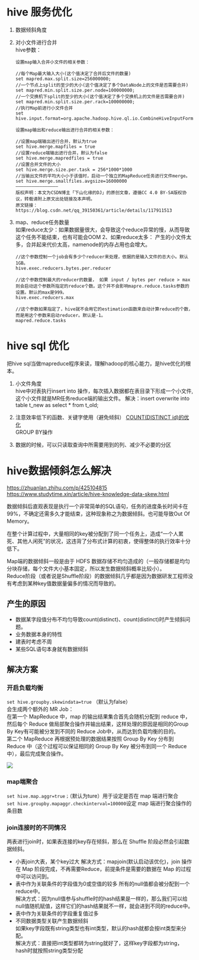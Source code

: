 # hive 服务优化
1. 数据倾斜角度
2. 对小文件进行合并  
   hive参数：
   ```
   设置map输入合并小文件的相关参数：
   
   //每个Map最大输入大小(这个值决定了合并后文件的数量)
   set mapred.max.split.size=256000000;  
   //一个节点上split的至少的大小(这个值决定了多个DataNode上的文件是否需要合并)
   set mapred.min.split.size.per.node=100000000;
   //一个交换机下split的至少的大小(这个值决定了多个交换机上的文件是否需要合并)  
   set mapred.min.split.size.per.rack=100000000;
   //执行Map前进行小文件合并
   set hive.input.format=org.apache.hadoop.hive.ql.io.CombineHiveInputFormat; 
   
   设置map输出和reduce输出进行合并的相关参数：
   
   //设置map端输出进行合并，默认为true
   set hive.merge.mapfiles = true
   //设置reduce端输出进行合并，默认为false
   set hive.merge.mapredfiles = true
   //设置合并文件的大小
   set hive.merge.size.per.task = 256*1000*1000
   //当输出文件的平均大小小于该值时，启动一个独立的MapReduce任务进行文件merge。
   set hive.merge.smallfiles.avgsize=16000000
   ————————————————
   版权声明：本文为CSDN博主「下山化缘的DJ」的原创文章，遵循CC 4.0 BY-SA版权协议，转载请附上原文出处链接及本声明。
   原文链接：https://blog.csdn.net/qq_39150361/article/details/117911513
   ```
3. map、reduce任务数量  
   如果reduce太少：如果数据量很大，会导致这个reduce异常的慢，从而导致这个任务不能结束，也有可能会OOM 2、如果reduce太多： 产生的小文件太多，合并起来代价太高，namenode的内存占用也会增大。

   ```
   //这个参数控制一个job会有多少个reducer来处理，依据的是输入文件的总大小。默认1GB。
   hive.exec.reducers.bytes.per.reducer
   
   //这个参数控制最大的reducer的数量， 如果 input / bytes per reduce > max 则会启动这个参数所指定的reduce个数。这个并不会影响mapre.reduce.tasks参数的设置。默认的max是999。
   hive.exec.reducers.max 
   
   //这个参数如果指定了，hive就不会用它的estimation函数来自动计算reduce的个数，而是用这个参数来启动reducer。默认是-1。
   mapred.reduce.tasks
   ```


# hive sql 优化
把hive sql当做mapreduce程序来读，理解hadoop的核心能力，是hive优化的根本。

1. 小文件角度  
   hive中对表执行insert into 操作，每次插入数据都在表目录下形成一个小文件,这个小文件就是MR任务reduce端的输出文件。
   解决：insert overwrite into table t_new as select * from t_old;
   
2. 注意效率低下的函数、关键字使用（避免倾斜）
   [COUNT(DISTINCT id)的优化](https://blog.csdn.net/BIT_666/article/details/124798817)   
   GROUP BY操作
   
3. 数据的时候，可以只读取查询中所需要用到的列、减少不必要的分区 

# hive数据倾斜怎么解决
https://zhuanlan.zhihu.com/p/425104815  
https://www.studytime.xin/article/hive-knowledge-data-skew.html

数据倾斜后直观表现是执行一个非常简单的SQL语句，任务的进度条长时间卡在99%，不确定还需多久才能结束，这种现象称之为数据倾斜。也可能导致Out Of Memory。  

在整个计算过程中，大量相同的key被分配到了同一个任务上，造成“一个人累死、其他人闲死”的状况，这违背了分布式计算的初衷，使得整体的执行效率十分低下。

Map端的数据倾斜一般是由于 HDFS 数据存储不均匀造成的（一般存储都是均匀分块存储，每个文件大小基本固定，所以发生数据倾斜概率比较小）。    
Reduce阶段（或者说是Shuffle阶段）的数据倾斜几乎都是因为数据研发工程师没有考虑到某种key值数据量偏多的情况而导致的。

## 产生的原因
- 数据某字段值分布不均匀导致count(distinct)、count(distinct)时产生倾斜问题。
- 业务数据本身的特性
- 建表时考虑不周
- 某些SQL语句本身就有数据倾斜

## 解决方案
### 开启负载均衡
`set hive.groupby.skewindata=true` （默认为false）  
会生成两个额外的 MR Job：  
在第一个 MapReduce 中，map 的输出结果集合首先会随机分配到 reduce 中，然后每个 Reduce 做局部聚合操作并输出结果，这样处理的原因是相同的Group By Key有可能被分发到不同的 Reduce Job中，从而达到负载均衡的目的。  
第二个 MapReduce 再根据预处理的数据结果按照 Group By Key 分布到 Reduce 中（这个过程可以保证相同的 Group By Key 被分布到同一个 Reduce 中），最后完成聚合操作。

![](https://ask.qcloudimg.com/http-save/yehe-9951765/6afa5f545cd740d2e28b0af93797887b.png?imageView2/2/w/1620)

### map端聚合  
`set hive.map.aggr=true；`（默认为ture）用于设定是否在 map 端进行聚合  
`set hive.groupby.mapaggr.checkinterval=100000`设定 map 端进行聚合操作的条目数

### join连接时的不同情况
两表进行join时，如果表连接的key存在倾斜，那么在 Shuffle 阶段必然会引起数据倾斜。

- 小表join大表，某个key过大
解决方式：mapjoin(默认启动该优化)，join 操作在 Map 阶段完成，不再需要Reduce，前提条件是需要的数据在 Map 的过程中可以访问到。
- 表中作为关联条件的字段值为0或空值的较多
所有的null值都会被分配到一个reduce中。  
解决方式：因为null值参与shuffle时的hash结果是一样的，那么我们可以给null值随机赋值，这样它们的hash结果就不一样，就会进到不同的reduce中。
- 表中作为关联条件的字段重复值过多
- 不同数据类型关联产生数据倾斜  
如果key字段既有string类型也有int类型，默认的hash就都会按int类型来分配。  
解决方式：直接把int类型都转为string就好了，这样key字段都为string，hash时就按照string类型分配